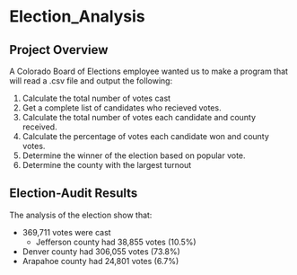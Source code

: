 # Election_Analysis

## Project Overview
A Colorado Board of Elections employee wanted us to make a program that will read a .csv file and output the following:

1. Calculate the total number of votes cast
2. Get a complete list of candidates who recieved votes.
3. Calculate the total number of votes each candidate and county received.
4. Calculate the percentage of votes each candidate won and county votes.
5. Determine the winner of the election based on popular vote.
6. Determine the county with the largest turnout

## Election-Audit Results
The analysis of the election show that:
- 369,711 votes were cast
  - Jefferson county had 38,855 votes (10.5%)
- Denver county had 306,055 votes (73.8%)
- Arapahoe county had 24,801 votes (6.7%)
